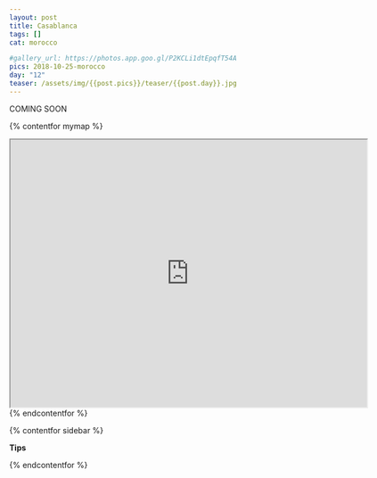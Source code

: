 ```yaml
---
layout: post
title: Casablanca 
tags: []
cat: morocco

#gallery_url: https://photos.app.goo.gl/P2KCLi1dtEpqfT54A
pics: 2018-10-25-morocco
day: "12"
teaser: /assets/img/{{post.pics}}/teaser/{{post.day}}.jpg
---
```


COMING SOON

{% contentfor mymap %}
<iframe src="https://www.google.com/maps/d/embed?mid=1BzK_aRNdNil8iXSBZcxYWMlw5Qs_pJXF&ehbc=2E312F" width="640" height="480"></iframe>
{% endcontentfor %}

{% contentfor sidebar %}

**Tips**

{% endcontentfor %}